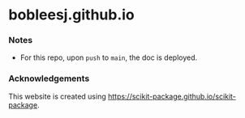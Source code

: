 # bobleesj.github.io

### Notes

- For this repo, upon `push` to `main`, the doc is deployed.

### Acknowledgements

This website is created using https://scikit-package.github.io/scikit-package.

